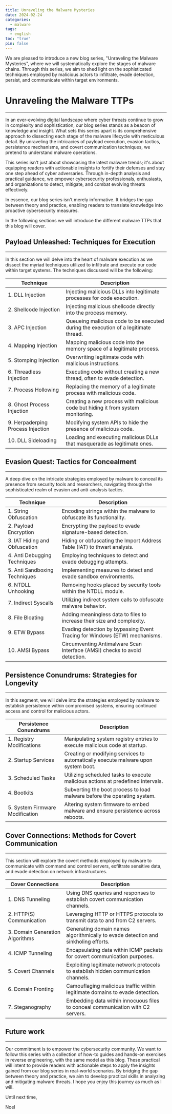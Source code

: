 ```yaml
---
title: Unraveling the Malware Mysteries
date: 2024-02-24
categories:
  - malware
tags:
  - english
toc: "true"
pin: false
---
```


We are pleased to introduce a new blog series, "Unraveling the Malware Mysteries", where we will systematically explore the stages of malware chains. Through this series, we aim to shed light on the sophisticated techniques employed by malicious actors to infiltrate, evade detection, persist, and communicate within target environments.

# Unraveling the Malware TTPs
---------------
In an ever-evolving digital landscape where cyber threats continue to grow in complexity and sophistication, our blog series stands as a beacon of knowledge and insight. What sets this series apart is its comprehensive approach to dissecting each stage of the malware lifecycle with meticulous detail. By unraveling the intricacies of payload execution, evasion tactics, persistence mechanisms, and covert communication techniques, we pretend to understand malware operations.

This series isn't just about showcasing the latest malware trends; it's about equipping readers with actionable insights to fortify their defenses and stay one step ahead of cyber adversaries. Through in-depth analysis and practical guidance, we empower cybersecurity professionals, enthusiasts, and organizations to detect, mitigate, and combat evolving threats effectively.

In essence, our blog series isn't merely informative. It bridges the gap between theory and practice, enabling readers to translate knowledge into proactive cybersecurity measures. 

In the following sections we will introduce the different malware TTPs that this blog will cover.

## Payload Unleashed: Techniques for Execution
---------------
In this section we will delve into the heart of malware execution as we dissect the myriad techniques utilized to infiltrate and execute our code within target systems. The techniques discussed will be the following: 

| **Technique**                     | **Description**                                                                     |
| --------------------------------- | ----------------------------------------------------------------------------------- |
| 1. DLL Injection                  | Injecting malicious DLLs into legitimate processes for code execution.              |
| 2. Shellcode Injection            | Injecting malicious shellcode directly into the process memory.                     |
| 3. APC Injection                  | Queueing malicious code to be executed during the execution of a legitimate thread. |
| 4. Mapping Injection              | Mapping malicious code into the memory space of a legitimate process.               |
| 5. Stomping Injection             | Overwriting legitimate code with malicious instructions.                            |
| 6. Threadless Injection           | Executing code without creating a new thread, often to evade detection.             |
| 7. Process Hollowing              | Replacing the memory of a legitimate process with malicious code.                   |
| 8. Ghost Process Injection        | Creating a new process with malicious code but hiding it from system monitoring.    |
| 9. Herpaderping Process Injection | Modifying system APIs to hide the presence of malicious code.                       |
| 10. DLL Sideloading               | Loading and executing malicious DLLs that masquerade as legitimate ones.            |

## Evasion Quest: Tactics for Concealment
---------------
A deep dive on the intricate strategies employed by malware to conceal its presence from security tools and researchers, navigating through the sophisticated realm of evasion and anti-analysis tactics.

| **Technique**                 | **Description**                                                            |
| ----------------------------- | -------------------------------------------------------------------------- |
| 1. String Obfuscation         | Encoding strings within the malware to obfuscate its functionality.        |
| 2. Payload Encryption         | Encrypting the payload to evade signature-based detection.                 |
| 3. IAT Hiding and Obfuscation | Hiding or obfuscating the Import Address Table (IAT) to thwart analysis.   |
| 4. Anti Debugging Techniques  | Employing techniques to detect and evade debugging attempts.               |
| 5. Anti Sandboxing Techniques | Implementing measures to detect and evade sandbox environments.            |
| 6. NTDLL Unhooking            | Removing hooks placed by security tools within the NTDLL module.           |
| 7. Indirect Syscalls          | Utilizing indirect system calls to obfuscate malware behavior.             |
| 8. File Bloating              | Adding meaningless data to files to increase their size and complexity.    |
| 9. ETW Bypass                 | Evading detection by bypassing Event Tracing for Windows (ETW) mechanisms. |
| 10. AMSI Bypass               | Circumventing Antimalware Scan Interface (AMSI) checks to avoid detection. |

## Persistence Conundrums: Strategies for Longevity
---------------
In this segment, we will delve into the strategies employed by malware to establish persistence within compromised systems, ensuring continued access and control for malicious actors.

| **Persistence Conundrums**      | **Description**                                                                   |
| ------------------------------- | --------------------------------------------------------------------------------- |
| 1. Registry Modifications       | Manipulating system registry entries to execute malicious code at startup.        |
| 2. Startup Services             | Creating or modifying services to automatically execute malware upon system boot. |
| 3. Scheduled Tasks              | Utilizing scheduled tasks to execute malicious actions at predefined intervals.   |
| 4. Bootkits                     | Subverting the boot process to load malware before the operating system.          |
| 5. System Firmware Modification | Altering system firmware to embed malware and ensure persistence across reboots.  |

## Cover Connections: Methods for Covert Communication
---------------
This section will explore the covert methods employed by malware to communicate with command and control servers, exfiltrate sensitive data, and evade detection on network infrastructures.

| **Cover Connections**           | **Description**                                                                     |
| ------------------------------- | ----------------------------------------------------------------------------------- |
| 1. DNS Tunneling                | Using DNS queries and responses to establish covert communication channels.         |
| 2. HTTP(S) Communication        | Leveraging HTTP or HTTPS protocols to transmit data to and from C2 servers.         |
| 3. Domain Generation Algorithms | Generating domain names algorithmically to evade detection and sinkholing efforts.  |
| 4. ICMP Tunneling               | Encapsulating data within ICMP packets for covert communication purposes.           |
| 5. Covert Channels              | Exploiting legitimate network protocols to establish hidden communication channels. |
| 6. Domain Fronting              | Camouflaging malicious traffic within legitimate domains to evade detection.        |
| 7. Steganography                | Embedding data within innocuous files to conceal communication with C2 servers.     |

## Future work 
---------------
Our commitment is to empower the cybersecurity community. We want to follow this series with a collection of how-to guides and hands-on exercises in reverse engineering, with the same model as this blog. These practical will intent to provide readers with actionable steps to apply the insights gained from our blog series in real-world scenarios. By bridging the gap between theory and practice, we aim to develop practical skills in analyzing and mitigating malware threats. I hope you enjoy this journey as much as I will.  

Until next time,

Noel
